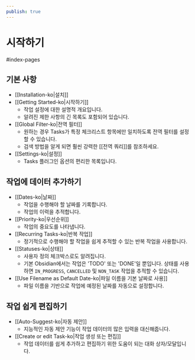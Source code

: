 ```yaml
---
publish: true
---
```


# 시작하기

<span class="related-pages">#index-pages</span>

## 기본 사항

- [[Installation-ko|설치]]
- [[Getting Started-ko|시작하기]]
  - 작업 설정에 대한 설명적 개요입니다.
  - 알려진 제한 사항의 긴 목록도 포함되어 있습니다.
- [[Global Filter-ko|전역 필터]]
  - 원하는 경우 Tasks가 특정 체크리스트 항목에만 일치하도록 전역 필터를 설정할 수 있습니다.
  - 검색 방법을 알게 되면 훨씬 강력한 [[전역 쿼리]]를 참조하세요.
- [[Settings-ko|설정]]
  - Tasks 플러그인 옵션의 편리한 목록입니다.

## 작업에 데이터 추가하기

- [[Dates-ko|날짜]]
  - 작업을 수행해야 할 날짜를 기록합니다.
  - 작업의 이력을 추적합니다.
- [[Priority-ko|우선순위]]
  - 작업의 중요도를 나타냅니다.
- [[Recurring Tasks-ko|반복 작업]]
  - 정기적으로 수행해야 할 작업을 쉽게 추적할 수 있는 반복 작업을 사용합니다.
- [[Statuses-ko|상태]]
  - 사용자 정의 체크박스로도 알려집니다.
  - 기본 Obsidian에서는 작업은 'TODO' 또는 'DONE'일 뿐입니다.
    상태를 사용하면 `IN_PROGRESS`, `CANCELLED` 및 `NON_TASK` 작업을 추적할 수 있습니다.
- [[Use Filename as Default Date-ko|파일 이름을 기본 날짜로 사용]]
  - 파일 이름을 기반으로 작업에 예정된 날짜를 자동으로 설정합니다.

## 작업 쉽게 편집하기

- [[Auto-Suggest-ko|자동 제안]]
  - 지능적인 자동 제안 기능이 작업 데이터의 많은 입력을 대신해줍니다.
- [[Create or edit Task-ko|작업 생성 또는 편집]]
  - 작업 데이터를 쉽게 추가하고 편집하기 위한 도움이 되는 대화 상자/모달입니다.